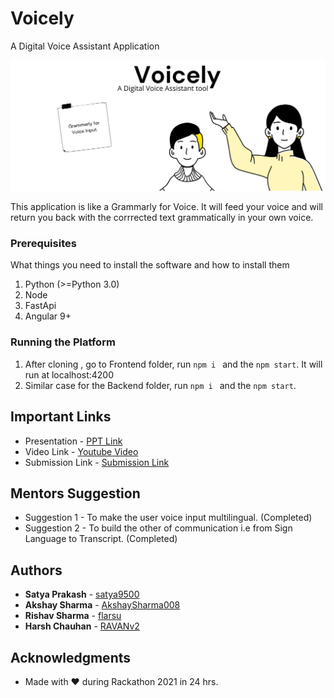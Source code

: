 # Voicely
A Digital Voice Assistant Application 

![Voicely](https://github.com/AkshaySharma008/Voicely/blob/main/frontend/src/assets/Voicely.png)

This application is like a Grammarly for Voice. It will feed your voice and will return you back with the corrrected text grammatically in your own voice.

### Prerequisites

What things you need to install the software and how to install them
1. Python (>=Python 3.0)
2. Node
3. FastApi
4. Angular 9+

### Running the Platform

1. After cloning , go to Frontend folder, run ```npm i ``` and the ```npm start```. It will run at localhost:4200
2. Similar case for the Backend folder, run ```npm i ``` and the ```npm start```.


## Important Links
* Presentation - [PPT Link](https://www.canva.com/design/DAEYSuGT9-w/CL-jDSQ9FA1tlGDXGV_uYA/view?utm_content=DAEYSuGT9-w&utm_campaign=designshare&utm_medium=link&utm_source=sharebutton)
* Video Link - [Youtube Video](https://youtu.be/H4cZBT86_ok)
* Submission Link - [Submission Link](https://devpost.com/software/sanket)



## Mentors Suggestion
* Suggestion 1 - To make the user voice input multilingual. (Completed)
* Suggestion 2 - To build the other of communication i.e from Sign Language to Transcript. (Completed)


## Authors

* **Satya Prakash** - [satya9500](https://github.com/satya9500)
* **Akshay Sharma** - [AkshaySharma008](https://github.com/AkshaySharma008)
* **Rishav Sharma** - [flarsu](https://github.com/flarsu)
* **Harsh Chauhan** - [RAVANv2](https://github.com/RAVANv2)

 ## Acknowledgments

* Made with &#9829; during Rackathon 2021 in 24 hrs.
